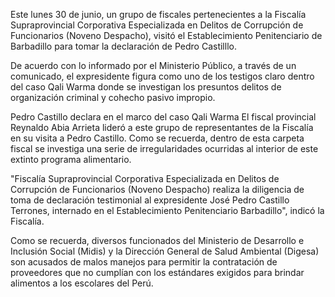 Este lunes 30 de junio, un grupo de fiscales pertenecientes a la Fiscalía Supraprovincial Corporativa Especializada en Delitos de Corrupción de Funcionarios (Noveno Despacho), visitó el Establecimiento Penitenciario de Barbadillo para tomar la declaración de Pedro Castilllo.

De acuerdo con lo informado por el Ministerio Público, a través de un comunicado, el expresidente figura como uno de los testigos claro dentro del caso Qali Warma donde se investigan los presuntos delitos de organización criminal y cohecho pasivo impropio.

Pedro Castillo declara en el marco del caso Qali Warma
El fiscal provincial Reynaldo Abia Arrieta lideró a este grupo de representantes de la Fiscalía en su visita a Pedro Castillo. Como se recuerda, dentro de esta carpeta fiscal se investiga una serie de irregularidades ocurridas al interior de este extinto programa alimentario.

"Fiscalía Supraprovincial Corporativa Especializada en Delitos de Corrupción de Funcionarios (Noveno Despacho) realiza la diligencia de toma de declaración testimonial al expresidente José Pedro Castillo Terrones, internado en el Establecimiento Penitenciario Barbadillo", indicó la Fiscalía.

Como se recuerda, diversos funcionados del Ministerio de Desarrollo e Inclusión Social (Midis) y la Dirección General de Salud Ambiental (Digesa) son acusados de malos manejos para permitir la contratación de proveedores que no cumplían con los estándares exigidos para brindar alimentos a los escolares del Perú.
